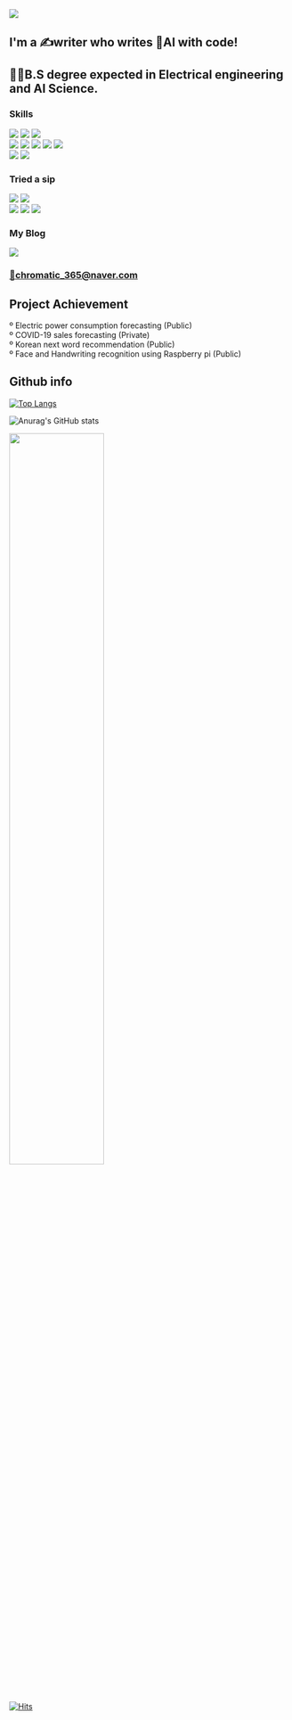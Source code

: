<!--
<div align="center">
-->

<img src="https://capsule-render.vercel.app/api?type=waving&color=gradient&&animation=fadeIn&height=300&section=header&text=Chromatic-Hwi&fontSize=90" />


## I'm a ✍writer who writes 🧠AI with code!<br/><br/>👨‍🎓B.S degree expected in Electrical engineering and AI Science.


### Skills
<img src="https://img.shields.io/badge/Atom-66595C?style=square&logo=Atom&logoColor=white"/><a>
<img src="https://img.shields.io/badge/Jupyter-F37626?style=square&logo=Jupyter&logoColor=white"/>
<img src="https://img.shields.io/badge/Google Colab-F9AB00?style=square&logo=Google Colab&logoColor=white"/><br/>
<img src="https://img.shields.io/badge/Python-3776AB?style=square&logo=Python&logoColor=white"/>
<img src="https://img.shields.io/badge/pandas-150458?style=square&logo=Pandas&logoColor=white"/>
<img src="https://img.shields.io/badge/Keras-D00000?style=square&logo=Keras&logoColor=white"/>
<img src="https://img.shields.io/badge/TensorFlow-FF6F00?style=square&logo=TensorFlow&logoColor=white"/>
<img src="https://img.shields.io/badge/MySQL-4479A1?style=square&logo=MySQL&logoColor=white"/>
<br/>
<img src="https://img.shields.io/badge/Arduino-00979D?style=square&logo=Arduino&logoColor=white"/>
<img src="https://img.shields.io/badge/Raspberry Pi-A22846?style=square&logo=Raspberry Pi&logoColor=white"/>

### Tried a sip
<img src="https://img.shields.io/badge/PyCharm-000000?style=square&logo=PyCharm&logoColor=white"/><a>
<img src="https://img.shields.io/badge/Visual Studio-5C2D91?style=square&logo=Visual Studio&logoColor=white"/><br/>
<img src="https://img.shields.io/badge/C-A8B9CC?style=square&logo=C&logoColor=white"/>
<img src="https://img.shields.io/badge/Linux-FCC624?style=square&logo=Linux&logoColor=white"/>
<img src="https://img.shields.io/badge/Grafana-F46800?style=square&logo=Grafana&logoColor=white"/>
  
### My Blog
<a href="https://blog.naver.com/chromatic_365" target="_blank"><img src="https://img.shields.io/badge/Tech Blog-03C75A?style=flat-square&logo=Naver&logoColor=white" />
  
### 📧chromatic_365@naver.com
  
## Project Achievement 
  º Electric power consumption forecasting (Public)<br/>
  º COVID-19 sales forecasting (Private)<br/>
  º Korean next word recommendation (Public)<br/>
  º Face and Handwriting recognition using Raspberry pi (Public)
<br/>

## Github info
[![Top Langs](https://github-readme-stats.vercel.app/api/top-langs/?username=Chromatic-Hwi&layout=compact)](https://github.com/anuraghazra/github-readme-stats)
  
![Anurag's GitHub stats](https://github-readme-stats.vercel.app/api?username=Chromatic-Hwi&include_all_commits&count_private=False&hide=issues,prs&show_icons=true&theme=tokyonight)
  
<img width="58%" src="https://user-images.githubusercontent.com/89522246/159153932-cda2f163-33a0-4eb6-a43e-27eacd43b794.gif"/>
  
[![Hits](https://hits.seeyoufarm.com/api/count/incr/badge.svg?url=https%3A%2F%2Fgithub.com%2FChromatic-Hwi&count_bg=%2379C83D&title_bg=%238E4AE1&icon=github.svg&icon_color=%23393737&title=Visitor&edge_flat=false)](https://hits.seeyoufarm.com)



<!--
</div>
-->
